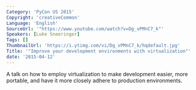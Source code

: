 ```yaml
---
Category: 'PyCon US 2015'
Copyright: 'creativeCommon'
Language: 'English'
SourceUrl: '"https://www.youtube.com/watch?v=Dg_vPMnC7_k"'
Speakers: [Luke Sneeringer]
Tags: []
ThumbnailUrl: 'https://i.ytimg.com/vi/Dg_vPMnC7_k/hqdefault.jpg'
Title: '"Improve your development environments with virtualization"'
date: '2015-04-12'
---
```

A talk on how to employ virtualization to make development easier, more portable, and have it more closely adhere to production environments.

